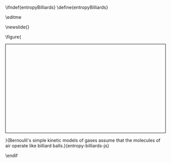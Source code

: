 \ifndef{entropyBilliards}
\define{entropyBilliards}

\editme

\newslide{}

\figure{<div>
<canvas id="billiardsCanvas" width="900" height="500" style="border:1px solid black;display: block; "></canvas>
<script src="\scriptsDir/ballworld/constructors.js"></script>
<script src="\scriptsDir/ballworld/script2.js"></script>
<script src="\scriptsDir/ballworld/ballworld.js"></script>
<script src="\scriptsDir/ballworld/multiball.js"></script>
</div>}{Bernoulli's simple kinetic models of gases assume that the molecules of air operate like billiard balls.}{entropy-billiards-js}

<!--include{_physics/includes/ballworld-commands.md}-->


<!-- \newslide{} -->

<!-- \code{ -->
<!--     a = randn(10000, 1); -->
<!--     [heights, centres] = hist(a, 20); -->
<!--     a = bar(centres, heights/sum(heights)/(centres(2)-centres(1))); -->
<!--     set(a, 'facecolor', blueColor); -->
<!--     xlim = [-4 4]; -->
<!--     set(gca, 'xlim', xlim); -->
<!--     ylim = get(gca, 'ylim'); -->
    
<!--     x = linspace(xlim(1), xlim(2), 200); -->
<!--     y = 1/sqrt(2*pi)*exp(-1/2*x.*x); -->
<!--     line(x, y, 'color', redColor, 'linewidth', 3); -->
<!--     line([xlim(1) xlim(1)], ylim, 'color', blackColor); -->
<!--     line(xlim, [ylim(1) ylim(1)], 'color', blackColor); -->
<!--     printLatexPlot('gaussian-histogram', '\writeDiagramsDir/ml', 0.75*textWidth)} -->

\endif
